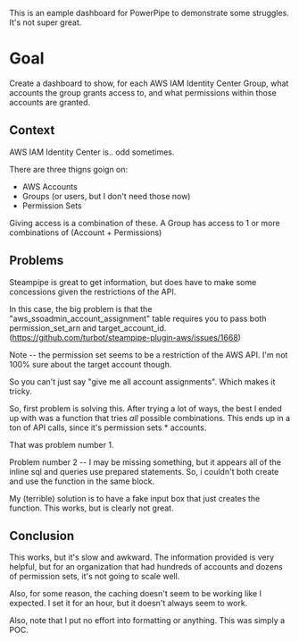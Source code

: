 
This is an eample dashboard for PowerPipe to demonstrate some struggles. It's not super great.


# Goal 

Create a dashboard to show, for each AWS IAM Identity Center Group, what accounts the group grants access to, and what permissions within those accounts are granted.

## Context

AWS IAM Identity Center is.. odd sometimes.

There are three thigns goign on:
* AWS Accounts
* Groups (or users, but I don't need those now)
* Permission Sets

Giving access is a combination of these.  A Group has access to 1 or more combinations of (Account + Permissions)


## Problems

Steampipe is great to get information, but does have to make some concessions given the restrictions of the API.

In this case, the big problem is that the "aws_ssoadmin_account_assignment" table requires you to pass both permission_set_arn and target_account_id. (https://github.com/turbot/steampipe-plugin-aws/issues/1668)

Note -- the permission set seems to be a restriction of the AWS API. I'm not 100% sure about the target account though.

So you can't just say "give me all account assignments".  Which makes it tricky.

So, first problem is solving this. After trying a lot of ways, the best I ended up with was a function that tries _all_ possible combinations.  This ends up in a ton of API calls, since it's permission sets * accounts.

That was problem number 1.


Problem number 2 -- I may be missing something, but it appears all of the inline sql and queries use prepared statements. So, i couldn't both create and use the function in the same block.

My (terrible) solution is to have a fake input box that just creates the function.  This works, but is clearly not great.



## Conclusion
This works, but it's slow and awkward.  The information provided is very helpful, but for an organization that had hundreds of accounts and dozens of permission sets, it's not going to scale well.

Also, for some reason, the caching doesn't seem to be working like I expected. I set it for an hour, but it doesn't always seem to work.

Also, note that I put no effort into formatting or anything. This was simply a POC.